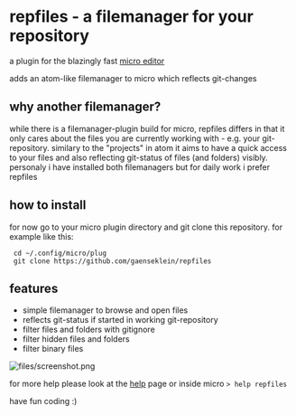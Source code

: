 # repfiles - a filemanager for your repository

a plugin for the blazingly fast [micro editor](https://micro-editor.github.io)

adds an atom-like filemanager to micro which reflects git-changes

## why another filemanager?

while there is a filemanager-plugin build for micro, repfiles differs in that it 
only cares about the files you are currently working with - e.g. your git-repository. 
similary to the "projects" in atom it aims to have a quick access to your files and 
also reflecting git-status of files (and folders) visibly. 
personaly i have installed both filemanagers but for daily work i prefer repfiles

## how to install

for now go to your micro plugin directory and git clone this repository. for example like this:

```
 cd ~/.config/micro/plug
 git clone https://github.com/gaenseklein/repfiles
```

## features
- simple filemanager to browse and open files
- reflects git-status if started in working git-repository
- filter files and folders with gitignore
- filter hidden files and folders
- filter binary files

![files/screenshot.png](screenshot)

for more help please look at the [help](help/repfiles.md) page or inside micro `> help repfiles`

have fun coding :)